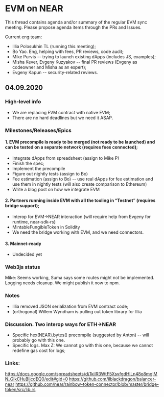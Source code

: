 # EVM on NEAR
This thread contains agenda and/or summary of the regular EVM sync meeting. Please propose agenda items through the PRs and Issues.

Current eng team:
* Illia Polosukhin TL (running this meeting);
* Bo Yao. Eng, helping with fees, PR reviews, code audit;
* Mike Purvis -- trying to launch existing dApps (includes JS, examples);
* Misha Kever, Evgeny Kuzyakov -- final PR reviews (Evgeny as codeowner and Misha as an expert);
* Evgeny Kapun -- security-related reviews.

## 04.09.2020

### High-level info
* We are replacing EVM contract with native EVM;
* There are no hard deadlines but we need it ASAP.

### Milestones/Releases/Epics
#### 1. EVM precompile is ready to be merged (not ready to be launched) and can be tested on a separate network (requires fees connected);
* Integrate dApps from spreadsheet (assign to Mike P)
* Finish the spec;
* Implement the precompile
* Figure out nightly tests (assign to Bo)
* Fee estimation (assign to Bo) -- use real dApps for fee estimation and use them in nightly tests (will also create comparison to Ethereum)
* Write a blog post on how we integrate EVM

#### 2. Partners running inside EVM with all the tooling in “Testnet” (requires bridge support);
* Interop for EVM->NEAR interaction (will require help from Evgeny for runtime, near-sdk-rs)
* MintableFungibleToken in Solidity
* We need the bridge working with EVM, and we need connectors.

#### 3. Mainnet-ready
* Undecided yet

### Web3js status
Mike: Seems working, Suma says some routes might not be implemented. Logging needs cleanup. We might publish it now to npm.

### Notes
* Illia removed JSON serialization from EVM contract code;
* (orthogonal) Willem Wyndham is pulling out token library for Illia

### Discussion. Two interop ways for ETH->NEAR
* Specific hex(NEAR).bytes() precompile (suggested by Anton) -- will probably go with this one.
* Specific logs. Max Z: We cannot go with this one, because we cannot redefine gas cost for logs;


### Links:
https://docs.google.com/spreadsheets/d/1kiIR3WtF5XsvfgdHILn48o8mglMN_GikCHuBIjcdEQ0/edit#gid=0
https://github.com/ilblackdragon/balancer-near
https://github.com/near/rainbow-token-connector/blob/master/bridge-token/src/lib.rs

